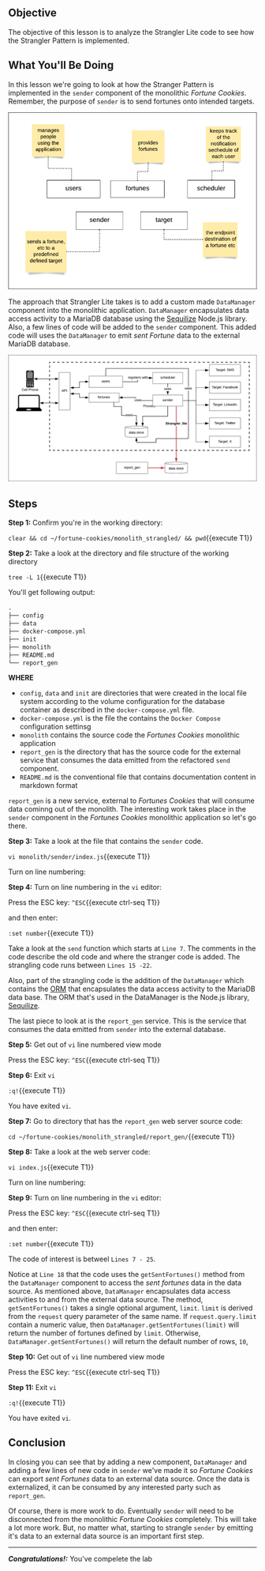 ## Objective
The objective of this lesson is to analyze the Strangler Lite code to see how the Strangler Pattern is implemented.

## What You'll Be Doing
In this lesson we're going to look at how the Stranger Pattern is implemented in the `sender` component of the monolithic *Fortune Cookies*. Remember, the purpose of `sender` is to send fortunes onto intended targets.

![Fortune Cookies Components](msdb-006/assets/basic-architecture-components.png)

The approach that Strangler Lite takes is to add a custom made `DataManager` component into the monolithic application. `DataManager` encapsulates data access activity to a MariaDB database using the [Sequilize](https://sequelize.org/) Node.js library. Also, a few lines of code will be added to the `sender` component. This added code will uses the `DataManager` to emit *sent Fortune* data to the external MariaDB database.

![Strangler Architecture](msdb-006/assets/strangler-lite-architecture.png)


## Steps

**Step 1:** Confirm you're in the working directory:

`clear && cd ~/fortune-cookies/monolith_strangled/ && pwd`{{execute T1}}

**Step 2:** Take a look at the directory and file structure of the working directory

`tree -L 1`{{execute T1}}

You'll get following output:

```
.
├── config
├── data
├── docker-compose.yml
├── init
├── monolith
├── README.md
└── report_gen

```

**WHERE**

* `config`, `data` and `init` are directories that were created in the local file system according to the volume configuration for the database container as described in the `docker-compose.yml` file.
* `docker-compose.yml` is the file the contains the `Docker Compose` configuration settinsg
* `monolith` contains the source code the *Fortunes Cookies* monolithic application
* `report_gen` is the directory that has the source code for the external service that consumes the data emitted from the refactored `send` component.
* `README.md` is the conventional file that contains documentation content in markdown format

`report_gen` is a new service, external to *Fortunes Cookies* that will consume data cominng out of the monolith. The interesting work takes place in the `sender` component in the *Fortunes Cookies* monolithic application so let's go there.

**Step 3:** Take a look at the file that contains the `sender` code. 

`vi monolith/sender/index.js`{{execute T1}}

Turn on line numbering:

**Step 4:** Turn on line numbering in the `vi` editor:

Press the ESC key: `^ESC`{{execute ctrl-seq T1}}

and then enter:

`:set number`{{execute T1}}

Take a look at the `send` function which starts at `Line 7`. The comments in the code describe the old code and where the stranger code is added. The strangling code runs between `Lines 15 -22`.

Also, part of the strangling code is the addition of the `DataManager` which contains the [ORM](https://en.wikipedia.org/wiki/Object%E2%80%93relational_mapping) that encapsulates the data access activity to the MariaDB data base. The ORM that's used in the DataManager is the Node.js library, [Sequilize](https://www.npmjs.com/package/sequelize).

The last piece to look at is the `report_gen` service. This is the service that consumes the data emitted from `sender` into the external database.

**Step 5:** Get out of `vi` line numbered view mode

Press the ESC key: `^ESC`{{execute ctrl-seq T1}}

**Step 6:** Exit `vi`

`:q!`{{execute T1}}

You have exited `vi`.

**Step 7:** Go to directory that has the `report_gen` web server source code:

`cd ~/fortune-cookies/monolith_strangled/report_gen/`{{execute T1}}

**Step 8:** Take a look at the web server code:

`vi index.js`{{execute T1}}

Turn on line numbering:

**Step 9:** Turn on line numbering in the `vi` editor:

Press the ESC key: `^ESC`{{execute ctrl-seq T1}}

and then enter:

`:set number`{{execute T1}}

The code of interest is betweel `Lines 7 - 25`.

Notice at `Line 18` that the code uses the `getSentFortunes()` method from the `DataManager` component to access the *sent fortunes* data in the data source. As mentioned above, `DataManager` encapsulates data access activities to and from the external data source. The method, `getSentFortunes()` takes a single optional argument, `limit`. `limit` is derived from the `request` query parameter of the same name. If `request.query.limit` contain a numeric value, then `DataManager.getSentFortunes(limit)` will return the number of fortunes defined by `limit`. Otherwise, `DataManager.getSentFortunes()` will return the default number of rows, `10`,

**Step 10:** Get out of `vi` line numbered view mode

Press the ESC key: `^ESC`{{execute ctrl-seq T1}}

**Step 11:** Exit `vi`

`:q!`{{execute T1}}

You have exited `vi`.

## Conclusion 

In closing you can see that by adding a new component, `DataManager` and adding a few lines of new code in `sender` we've made it so *Fortune Cookies* can export *sent Fortunes* data to an external data source. Once the data is externalized, it can be consumed by any interested party such as `report_gen`.

Of course, there is more work to do. Eventually `sender` will need to be disconnected from the monolithic *Fortune Cookies* completely. This will take a lot more work. But, no matter what, starting to strangle `sender` by emitting it's data to an external data source is an important first step.

---

***Congratulations!:*** You've compelete the lab 